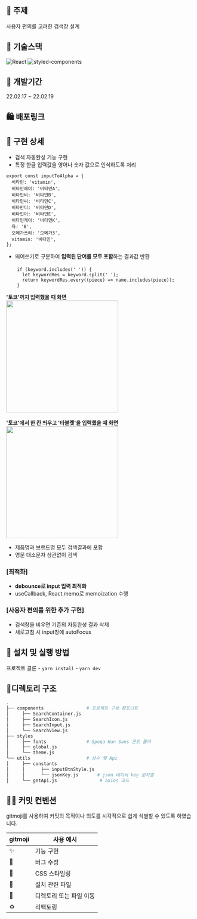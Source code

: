 
## 🧨 주제
사용자 편의를 고려한 검색창 설계

## 🍰 기술스택
![React](https://img.shields.io/badge/React-20232A?style=for-the-badge&logo=react&logoColor=61DAFB)
![styled-components](https://img.shields.io/badge/styled-components-DB7093?style=for-the-badge&logo=styled-components&logoColor=white) 

## 🧪 개발기간 
22.02.17 ~ 22.02.19

## 🛍 배포링크


## 🍱 구현 상세
* 검색 자동완성 기능 구현
* 특정 한글 입력값을 영어나 숫자 값으로 인식하도록 처리
```
export const inputToAlpha = {
  비타민: 'vitamin',
  비타민에이: '비타민A',
  비타민비: '비타민B',
  비타민씨: '비타민C',
  비타민디: '비타민D',
  비타민이: '비타민E',
  비타민케이: '비타민K',
  육: '6',
  오메가쓰리: '오메가3',
  vitamin: '비타민',
};
```
* 띄어쓰기로 구분하여 **입력된 단어를 모두 포함**하는 결과값 반환
#### 
```
    if (keyword.includes(' ')) {
      let keywordRes = keyword.split(' ');
      return keywordRes.every((piece) => name.includes(piece));
    }
```
**'토코'까지 입력했을 때 화면** <br/>
<img src="https://user-images.githubusercontent.com/68722179/154688536-d1bfab62-95fa-4329-a857-c20e34cbd092.png" width="300" /><br/><br/>
**'토코'에서 한 칸 띄우고 '타블렛'을 입력했을 때 화면** <br/>
<img src="https://user-images.githubusercontent.com/68722179/154689279-b68bfe5a-a89f-4bda-a2ac-f395bd011cc7.png" width="300" />


* 제품명과 브랜드명 모두 검색결과에 포함
* 영문 대소문자 상관없이 검색

### [최적화]
* **debounce로 input 입력 최적화**
* useCallback, React.memo로 memoization 수행

### [사용자 편의를 위한 추가 구현]
* 검색창을 비우면 기존의 자동완성 결과 삭제
* 새로고침 시 input창에 autoFocus


## 🍒 설치 및 실행 방법
프로젝트 클론 - ```yarn install``` -  ```yarn dev``` 
    
    

## 🎷디렉토리 구조

```bash
.
├── components                # 프로젝트 구성 컴포넌트
│     ├── SearchContainer.js
│     ├── SearchIcon.js
│     ├── SearchInput.js
│     └── SearchView.js
├── styles 
│     ├── fonts               # Spoqa Han Sans 폰트 폴더
│     ├── global.js
│     └── theme.js
└── utils                     # 상수 및 Api
│     ├── constants
│     │      ├── inputBtnStyle.js
│     │      └── jsonKey.js       # json 데이터 key 문자열
│     └── getApi.js                # axios 코드

```


## 🧙‍♀️ 커밋 컨벤션

gitmoji를 사용하여 커밋의 목적이나 의도를 시각적으로 쉽게 식별할 수 있도록 하였습니다.

| gitmoji | 사용 예시 |
| --- | --- |
| :sparkles: | 기능 구현 |
| :bug: | 버그 수정 |
| :lipstick: | CSS 스타일링 |
| :wrench: | 설치 관련 파일 |
| :truck: | 디렉토리 또는 파일 이동 |
| :recycle: | 리팩토링 |
